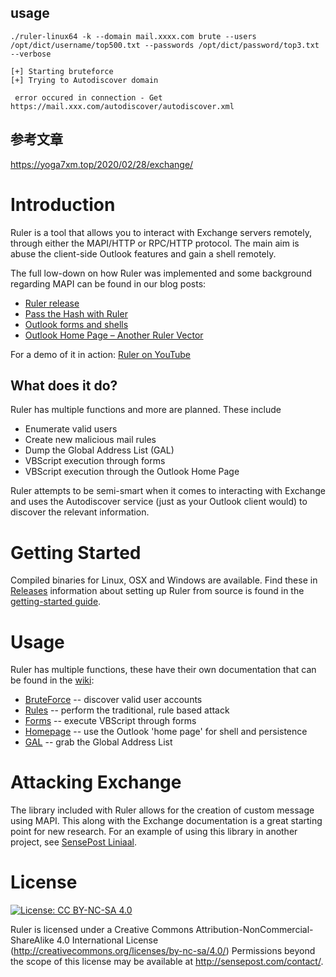 ## usage

```
./ruler-linux64 -k --domain mail.xxxx.com brute --users  /opt/dict/username/top500.txt --passwords /opt/dict/password/top3.txt --verbose

[+] Starting bruteforce
[+] Trying to Autodiscover domain

 error occured in connection - Get https://mail.xxx.com/autodiscover/autodiscover.xml
```

## 参考文章

https://yoga7xm.top/2020/02/28/exchange/


# Introduction

Ruler is a tool that allows you to interact with Exchange servers remotely, through either the MAPI/HTTP or RPC/HTTP protocol. The main aim is abuse the client-side Outlook features and gain a shell remotely.

The full low-down on how Ruler was implemented and some background regarding MAPI can be found in our blog posts:
* [Ruler release]
* [Pass the Hash with Ruler]
* [Outlook forms and shells]
* [Outlook Home Page – Another Ruler Vector]

For a demo of it in action: [Ruler on YouTube]

## What does it do?

Ruler has multiple functions and more are planned. These include

* Enumerate valid users
* Create new malicious mail rules
* Dump the Global Address List (GAL)
* VBScript execution through forms
* VBScript execution through the Outlook Home Page

Ruler attempts to be semi-smart when it comes to interacting with Exchange and uses the Autodiscover service (just as your Outlook client would) to discover the relevant information.

# Getting Started

Compiled binaries for Linux, OSX and Windows are available. Find these in [Releases]
information about setting up Ruler from source is found in the [getting-started guide].

# Usage

Ruler has multiple functions, these have their own documentation that can be found in the [wiki]:

* [BruteForce] -- discover valid user accounts
* [Rules] -- perform the traditional, rule based attack
* [Forms] -- execute VBScript through forms
* [Homepage] -- use the Outlook 'home page' for shell and persistence
* [GAL] -- grab the Global Address List

# Attacking Exchange

The library included with Ruler allows for the creation of custom message using MAPI. This along with the Exchange documentation is a great starting point for new research. For an example of using this library in another project, see [SensePost Liniaal].

# License
[![License: CC BY-NC-SA 4.0](https://img.shields.io/badge/License-CC%20BY--NC--SA%204.0-lightgrey.svg)](http://creativecommons.org/licenses/by-nc-sa/4.0/)

Ruler is licensed under a Creative Commons Attribution-NonCommercial-ShareAlike 4.0 International License (http://creativecommons.org/licenses/by-nc-sa/4.0/) Permissions beyond the scope of this license may be available at http://sensepost.com/contact/.


[Ruler Release]: <https://sensepost.com/blog/2016/mapi-over-http-and-mailrule-pwnage/>
[Pass the hash with Ruler]: <https://sensepost.com/blog/2017/pass-the-hash-with-ruler/>
[Outlook forms and shells]: <https://sensepost.com/blog/2017/outlook-forms-and-shells/>
[Outlook Home Page – Another Ruler Vector]: <https://sensepost.com/blog/2017/outlook-home-page-another-ruler-vector/>
[Ruler on YouTube]:<https://www.youtube.com/watch?v=C07GS4M8BZk>
[Releases]: <https://github.com/sensepost/ruler/releases>
[SensePost Liniaal]:<https://github.com/sensepost/liniaal>
[wiki]:<https://github.com/sensepost/ruler/wiki>
[BruteForce]:<https://github.com/sensepost/ruler/wiki/Brute-Force>
[Rules]:<https://github.com/sensepost/ruler/wiki/Rules>
[Forms]:<https://github.com/sensepost/ruler/wiki/Forms>
[Homepage]:<https://github.com/sensepost/ruler/wiki/Homepage>
[GAL]:<https://github.com/sensepost/ruler/wiki/GAL>
[getting-started guide]:<https://github.com/sensepost/ruler/wiki/Getting-Started>
